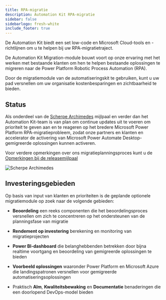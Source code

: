 ```yaml
---
title: RPA-migratie
description: Automation Kit RPA-migratie
sidebar: false
sidebarlogo: fresh-white
include_footer: true
---
```

De Automation Kit biedt een set low-code en Microsoft Cloud-tools en -richtlijnen om u te helpen bij uw RPA-migratietraject.

De Automation Kit Migration-module bouwt voort op onze ervaring met het werken met bestaande klanten om hen te helpen bestaande oplossingen te migreren naar de Power Platform Robotic Process Automation (RPA).

Door de migratiemodule van de automatiseringskit te gebruiken, kunt u uw pad versnellen om uw organisatie kostenbesparingen en zichtbaarheid te bieden.

## Status

Als onderdeel van de [Scherpe Archimedes](/nl/releases/november-2022) mijlpaal en verder dan het Automation Kit-team is van plan om continue updates uit te voeren om prioriteit te geven aan en te reageren op het bredere Microsoft Power Platform RPA-migratieprobleem, zodat onze partners en klanten en accelerator de activering van Microsoft Power Automate Desktop-gemigreerde oplossingen kunnen activeren.

Voor verdere opmerkingen over ons migratieplanningsproces kunt u de [Opmerkingen bij de releasemijlpaal](/nl/releases/milestones)

![Scherpe Archimedes](/images/sharp-archimedies.png)

## Investeringsgebieden

Op basis van input van klanten en prioriteiten is de geplande optionele migratiemodule op zoek naar de volgende gebieden:

- **Beoordeling** een reeks componenten die het beoordelingsproces versnellen om zich te concentreren op het ondersteunen van de planningsfase van migratie

- **Rendement op investering** berekening en monitoring van migratieprojecten

- **Power BI-dashboard** die belanghebbenden betrekken door bijna realtime voortgang en beoordeling van gemigreerde oplossingen te bieden

- **Voorbeeld oplossingen** waaronder Power Platform en Microsoft Azure die landingspatronen versnellen voor gemigreerde automatiseringsoplossingen

- Praktisch **Alm**, **Kwaliteitsbewaking** en **Documentatie** benaderingen die een doorlopend DevOps-model bieden
